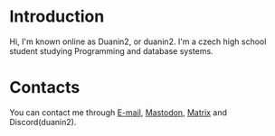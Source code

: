 # Introduction
Hi, I'm known online as Duanin2, or duanin2. I'm a czech high school student studying Programming and database systems.

# Contacts
You can contact me through [E-mail](mailto:duanin2@duanin2.top), <a rel="me" href="https://mastodon.arch-linux.cz/@duanin2">Mastodon</a>, [Matrix](https://matrix.to/#/@duanin2:duanin2.top) and Discord(duanin2).
